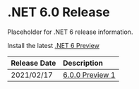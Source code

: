 # .NET 6.0 Release

Placeholder for .NET 6 release information.

Install the latest [.NET 6 Preview](https://dotnet.microsoft.com/download/dotnet/6.0)

| Release Date | Description |
| :-- | :-- |
| 2021/02/17 | [6.0.0 Preview 1](https://github.com/dotnet/core/blob/main/release-notes/6.0/preview/6.0.0-preview.1.md) |
